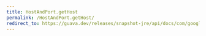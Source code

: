 ```yaml
---
title: HostAndPort.getHost
permalink: /HostAndPort.getHost/
redirect_to: https://guava.dev/releases/snapshot-jre/api/docs/com/google/common/net/HostAndPort.html#getHost--
---
```

